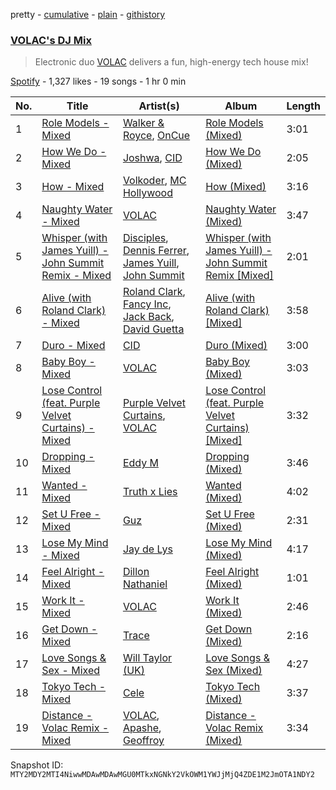 pretty - [cumulative](/playlists/cumulative/37i9dQZF1DWUmMjKFzN3Ka.md) - [plain](/playlists/plain/37i9dQZF1DWUmMjKFzN3Ka) - [githistory](https://github.githistory.xyz/mackorone/spotify-playlist-archive/blob/main/playlists/plain/37i9dQZF1DWUmMjKFzN3Ka)

### [VOLAC's DJ Mix](https://open.spotify.com/playlist/37i9dQZF1DWUmMjKFzN3Ka)

> Electronic duo <a href="spotify:artist:4Nl6PVYLwbCFfr3UqQlFtE">VOLAC</a> delivers a fun, high\-energy tech house mix!

[Spotify](https://open.spotify.com/user/spotify) - 1,327 likes - 19 songs - 1 hr 0 min

| No. | Title | Artist(s) | Album | Length |
|---|---|---|---|---|
| 1 | [Role Models \- Mixed](https://open.spotify.com/track/39dvcemZmfBDYFmRLFVCmI) | [Walker & Royce](https://open.spotify.com/artist/1lAwVq9MxNJkB0dEY6xNoV), [OnCue](https://open.spotify.com/artist/4xqwWowzI5uXMzriFsfm78) | [Role Models \(Mixed\)](https://open.spotify.com/album/2iVpx1U6OhQFGGUIVMfwoL) | 3:01 |
| 2 | [How We Do \- Mixed](https://open.spotify.com/track/4TpI1GF67nD17lr0JV89b3) | [Joshwa](https://open.spotify.com/artist/1PzAgFVk9v8cxn9flrqrv5), [CID](https://open.spotify.com/artist/4FCzCS0KEgb0rgySWINItO) | [How We Do \(Mixed\)](https://open.spotify.com/album/3pRlDqTjiPpf2RtoHtF8id) | 2:05 |
| 3 | [How \- Mixed](https://open.spotify.com/track/3Tr3qktk9Cuo6Z2RSTw8wq) | [Volkoder](https://open.spotify.com/artist/5SwGFGfUlV6Dan4ygjF5CU), [MC Hollywood](https://open.spotify.com/artist/5jjAhuJ1IyVRmm4ZsXhsRG) | [How \(Mixed\)](https://open.spotify.com/album/2sPN31cVGPFJawXfr0RpC2) | 3:16 |
| 4 | [Naughty Water \- Mixed](https://open.spotify.com/track/0EGmEyhsXu8HDO8D0QMLHj) | [VOLAC](https://open.spotify.com/artist/4Nl6PVYLwbCFfr3UqQlFtE) | [Naughty Water \(Mixed\)](https://open.spotify.com/album/79tQk6qLZffYDJYRG2iEYW) | 3:47 |
| 5 | [Whisper \(with James Yuill\) \- John Summit Remix \- Mixed](https://open.spotify.com/track/19areSMAT8eE15CgDJXy3u) | [Disciples](https://open.spotify.com/artist/5EehXjjMktLuJmbRsM7YfB), [Dennis Ferrer](https://open.spotify.com/artist/0MGTHZpAGf7isSfw8yMIoi), [James Yuill](https://open.spotify.com/artist/0jypmaLN034G9UkeQdqsps), [John Summit](https://open.spotify.com/artist/7kNqXtgeIwFtelmRjWv205) | [Whisper \(with James Yuill\) \- John Summit Remix \[Mixed\]](https://open.spotify.com/album/485TIHFkIixsC3omZpVlL5) | 2:01 |
| 6 | [Alive \(with Roland Clark\) \- Mixed](https://open.spotify.com/track/5c3ctLz2BgXPUN2m7DLkE1) | [Roland Clark](https://open.spotify.com/artist/4OGlp2UdUQGPJVbvJ82Cz5), [Fancy Inc](https://open.spotify.com/artist/4Eoddnw0pOewmCHQYofuwh), [Jack Back](https://open.spotify.com/artist/4bXUaTjc7TQTvLqqCAlfYt), [David Guetta](https://open.spotify.com/artist/1Cs0zKBU1kc0i8ypK3B9ai) | [Alive \(with Roland Clark\) \[Mixed\]](https://open.spotify.com/album/25UipUxLRuOGOV1LWFB1am) | 3:58 |
| 7 | [Duro \- Mixed](https://open.spotify.com/track/1oGSAKXvLAKiXWhMhB0Lvx) | [CID](https://open.spotify.com/artist/4FCzCS0KEgb0rgySWINItO) | [Duro \(Mixed\)](https://open.spotify.com/album/6jfmvq0nMZSZckG1vCboTr) | 3:00 |
| 8 | [Baby Boy \- Mixed](https://open.spotify.com/track/5DmhOaCasa1CDqDPQdt8eG) | [VOLAC](https://open.spotify.com/artist/4Nl6PVYLwbCFfr3UqQlFtE) | [Baby Boy \(Mixed\)](https://open.spotify.com/album/4TnNSCv0BdYWBKl0Q2VpbE) | 3:03 |
| 9 | [Lose Control \(feat\. Purple Velvet Curtains\) \- Mixed](https://open.spotify.com/track/3nivCOLfMVKhlxUyoBKGds) | [Purple Velvet Curtains](https://open.spotify.com/artist/5UNXmWQKKqqBCxmcotxXmO), [VOLAC](https://open.spotify.com/artist/4Nl6PVYLwbCFfr3UqQlFtE) | [Lose Control \(feat\. Purple Velvet Curtains\) \[Mixed\]](https://open.spotify.com/album/6XCTcz61zBlUQabddIN1yR) | 3:32 |
| 10 | [Dropping \- Mixed](https://open.spotify.com/track/75Omy1Je8hsnhoQMJj91jq) | [Eddy M](https://open.spotify.com/artist/0X2423nvaH92bYjYUKCYRI) | [Dropping \(Mixed\)](https://open.spotify.com/album/2jzEm4A66aXjctFdzsNsxX) | 3:46 |
| 11 | [Wanted \- Mixed](https://open.spotify.com/track/2wFGqE63p2WBPy3LcM5ump) | [Truth x Lies](https://open.spotify.com/artist/3bh4M54m4LRs41WQs07Jy0) | [Wanted \(Mixed\)](https://open.spotify.com/album/0d3IkTf7MHunXHKeENpTe8) | 4:02 |
| 12 | [Set U Free \- Mixed](https://open.spotify.com/track/4ORqOvUUpTFnva5lTGIAXE) | [Guz](https://open.spotify.com/artist/2T86EVnDCP64EaVKRXIcRx) | [Set U Free \(Mixed\)](https://open.spotify.com/album/04WklXClNMTohWhy39J3wL) | 2:31 |
| 13 | [Lose My Mind \- Mixed](https://open.spotify.com/track/4Vy3NNgAxRBFIRt1AEh5js) | [Jay de Lys](https://open.spotify.com/artist/6hr0SehcycxwgYfCgVy32M) | [Lose My Mind \(Mixed\)](https://open.spotify.com/album/4u02dhsLkcVYx4jyy6jfeU) | 4:17 |
| 14 | [Feel Alright \- Mixed](https://open.spotify.com/track/5sDE0TSLMuw3iG6FefwHmL) | [Dillon Nathaniel](https://open.spotify.com/artist/0Ut5FcDeEgaM9PM3LvnH6j) | [Feel Alright \(Mixed\)](https://open.spotify.com/album/5xGA6xSZttvWjUhiMrwaRz) | 1:01 |
| 15 | [Work It \- Mixed](https://open.spotify.com/track/5UvPTPSB0yStZzOBw4UOnY) | [VOLAC](https://open.spotify.com/artist/4Nl6PVYLwbCFfr3UqQlFtE) | [Work It \(Mixed\)](https://open.spotify.com/album/4gsPawVtB3UrU1YztUWhQl) | 2:46 |
| 16 | [Get Down \- Mixed](https://open.spotify.com/track/3jsdAjyt0kmEjoAfvefdZJ) | [Trace](https://open.spotify.com/artist/4T0QPJFV83O1j9w8y5apQX) | [Get Down \(Mixed\)](https://open.spotify.com/album/0m0ds0vxxfWAMlIOLtyvjI) | 2:16 |
| 17 | [Love Songs & Sex \- Mixed](https://open.spotify.com/track/3X6Ks3m4gVK2gdS7E3BQQI) | [Will Taylor \(UK\)](https://open.spotify.com/artist/53PVBEKRk4Fvq8w8cLydLX) | [Love Songs & Sex \(Mixed\)](https://open.spotify.com/album/4gcrk0wnpXxN3wOtP8aDcz) | 4:27 |
| 18 | [Tokyo Tech \- Mixed](https://open.spotify.com/track/65JLgr02umcx5YL5qKfStW) | [Cele](https://open.spotify.com/artist/2bpkThEPVrkcoAJpTFAVLR) | [Tokyo Tech \(Mixed\)](https://open.spotify.com/album/7ES2sVVc6EL2YDLUxC0PaD) | 3:37 |
| 19 | [Distance \- Volac Remix \- Mixed](https://open.spotify.com/track/691nodCdyLsvWLa918AIzb) | [VOLAC](https://open.spotify.com/artist/4Nl6PVYLwbCFfr3UqQlFtE), [Apashe](https://open.spotify.com/artist/1fd3fmwlhrDl2U5wbbPQYN), [Geoffroy](https://open.spotify.com/artist/0VzoflxRgSVEWHYmCbMOJJ) | [Distance \- Volac Remix \(Mixed\)](https://open.spotify.com/album/7Mb6GSWSeNQq5JfMMcrYX6) | 3:34 |

Snapshot ID: `MTY2MDY2MTI4NiwwMDAwMDAwMGU0MTkxNGNkY2VkOWM1YWJjMjQ4ZDE1M2JmOTA1NDY2`
